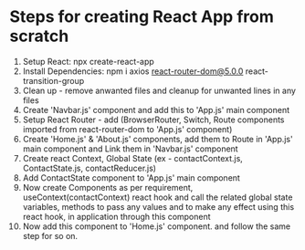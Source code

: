 # Steps for creating React App from scratch

1. Setup React: npx create-react-app 
2. Install Dependencies: npm i axios react-router-dom@5.0.0 react-transition-group
3. Clean up - remove anwanted files and cleanup for unwanted lines in any files
4. Create 'Navbar.js' component and add this to 'App.js' main component
5. Setup React Router - add (BrowserRouter, Switch, Route components imported from react-router-dom to 'App.js' component)
6. Create 'Home.js' & 'About.js' components, add them to Route in 'App.js' main component and Link them in 'Navbar.js' component
7. Create react Context, Global State (ex - contactContext.js, ContactState.js, contactReducer.js)
8. Add ContactState component to 'App.js' main component
9. Now create Components as per requirement, useContext(contactContext) react hook and call the related global state variables, methods to pass any values and to make any effect using this react hook, in application through this component
10. Now add this component to 'Home.js' component. and follow the same step for so on.
